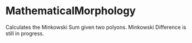 # MathematicalMorphology
Calculates the Minkowski Sum given two polyons.  Minkowski Difference is still in progress. 
